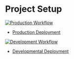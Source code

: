 # Project Setup

[![Production Workflow](https://github.com/acmp17/amp9/actions/workflows/prod.yml/badge.svg)](https://github.com/acmp17/amp9/actions/workflows/prod.yml)

* [Production Deployment](https://amp9-prod.herokuapp.com/)


[![Development Workflow](https://github.com/acmp17/amp9/actions/workflows/dev.yml/badge.svg)](https://github.com/acmp17/amp9/actions/workflows/dev.yml)

* [Developmental Deployment](https://amp9-dev.herokuapp.com/)
